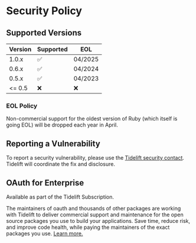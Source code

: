 # Security Policy

## Supported Versions

| Version | Supported          | EOL     |
|---------|--------------------|---------|
| 1.0.x   | :white_check_mark: | 04/2025 |
| 0.6.x   | :white_check_mark: | 04/2024 |
| 0.5.x   | :white_check_mark: | 04/2023 |
| <= 0.5  | :x:                | :x:     |

### EOL Policy

Non-commercial support for the oldest version of Ruby (which itself is going EOL) will be dropped each year in April.

## Reporting a Vulnerability

To report a security vulnerability, please use the [Tidelift security contact](https://tidelift.com/security).
Tidelift will coordinate the fix and disclosure.

## OAuth for Enterprise

Available as part of the Tidelift Subscription.

The maintainers of oauth and thousands of other packages are working with Tidelift to deliver commercial support and maintenance for the open source packages you use to build your applications. Save time, reduce risk, and improve code health, while paying the maintainers of the exact packages you use. [Learn more.](https://tidelift.com/subscription/pkg/rubygems-oauth?utm_source=rubygems-oauth&utm_medium=referral&utm_campaign=enterprise&utm_term=repo)

